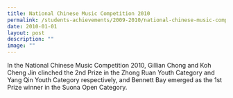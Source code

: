 ```yaml
---
title: National Chinese Music Competition 2010
permalink: /students-achievements/2009-2010/national-chinese-music-competition-2010/
date: 2010-01-01
layout: post
description: ""
image: ""
---
```

In the National Chinese Music Competition 2010, Gillian Chong and Koh Cheng Jin clinched the 2nd Prize in the Zhong Ruan Youth Category and Yang Qin Youth Category respectively, and Bennett Bay emerged as the 1st Prize winner in the Suona Open Category.